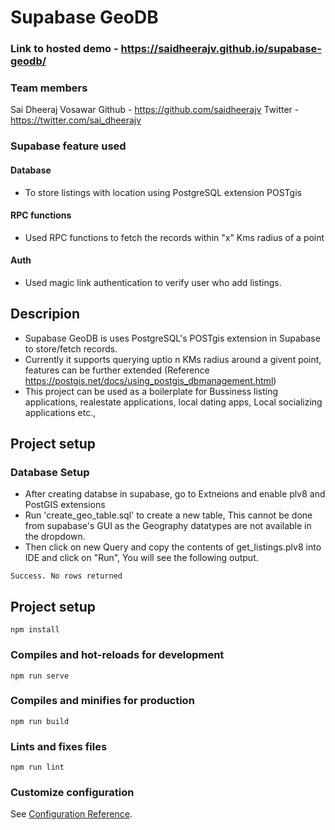 # Supabase GeoDB

### Link to hosted demo - https://saidheerajv.github.io/supabase-geodb/

### Team members
  Sai Dheeraj Vosawar 
    Github - https://github.com/saidheerajv
    Twitter - https://twitter.com/sai_dheerajv

### Supabase feature used 
   #### Database 
   - To store listings with location using PostgreSQL extension POSTgis
   #### RPC functions 
   - Used RPC functions to fetch the records within "x" Kms radius of a point
   #### Auth 
   - Used magic link authentication to verify user who add listings.

## Descripion
- Supabase GeoDB is uses PostgreSQL's POSTgis extension in Supabase to store/fetch records. 
- Currently it supports querying uptio n KMs radius around a givent point, features can be further extended (Reference https://postgis.net/docs/using_postgis_dbmanagement.html)
- This project can be used as a boilerplate for Bussiness listing applications, realestate applications, local dating apps, Local socializing applications etc.,  

## Project setup

### Database Setup
- After creating databse in supabase, go to Extneions and enable plv8 and PostGIS extensions
- Run 'create_geo_table.sql' to create a new table, This cannot be done from supabase's GUI as the Geography datatypes are not available in the dropdown.
- Then click on new Query and copy the contents of get_listings.plv8 into IDE and click on "Run", You will see the following output. 

```
Success. No rows returned
```

## Project setup
```
npm install
```

### Compiles and hot-reloads for development
```
npm run serve
```

### Compiles and minifies for production
```
npm run build
```

### Lints and fixes files
```
npm run lint
```

### Customize configuration
See [Configuration Reference](https://cli.vuejs.org/config/).